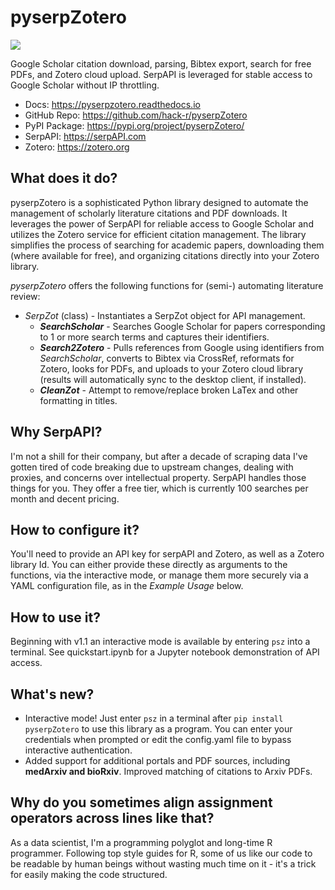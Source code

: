 pyserpZotero
============
![](https://i.imgur.com/bHS0mPZs.png)

Google Scholar citation download, parsing, Bibtex export, search for free PDFs, and Zotero cloud upload. SerpAPI is leveraged for stable access to Google Scholar without IP throttling.

  * Docs:         https://pyserpzotero.readthedocs.io
  * GitHub Repo:  https://github.com/hack-r/pyserpZotero
  * PyPI Package: https://pypi.org/project/pyserpZotero/
  * SerpAPI:      https://serpAPI.com
  * Zotero:       https://zotero.org



What does it do?
----------------

pyserpZotero is a sophisticated Python library designed to automate the management of scholarly literature citations and PDF downloads. It leverages the power of SerpAPI for reliable access to Google Scholar and utilizes the Zotero service for efficient citation management. The library simplifies the process of searching for academic papers, downloading them (where available for free), and organizing citations directly into your Zotero library.

*pyserpZotero* offers the following functions for (semi-) automating literature review:

* *SerpZot* (class) - Instantiates a SerpZot object for API management. 
  * ***SearchScholar*** - Searches Google Scholar for papers corresponding to 1 or more search terms and captures their identifiers.
  * ***Search2Zotero*** - Pulls references from Google using identifiers from *SearchScholar*, converts to Bibtex via CrossRef, reformats for Zotero, looks for PDFs, and uploads to your Zotero cloud library (results will automatically sync to the desktop client, if installed).
  * ***CleanZot*** - Attempt to remove/replace broken LaTex and other formatting in titles. 


Why SerpAPI?
----------------

I'm not a shill for their company, but after a decade of scraping data I've gotten tired of code breaking due to upstream changes, dealing with 
proxies, and concerns over intellectual property. SerpAPI handles those things for you. They offer a free tier, which is currently 100 searches 
per month and decent pricing.


How to configure it?
----------------

You'll need to provide an API key for serpAPI and Zotero, as well as a Zotero library Id. You can either provide these directly as arguments to 
the functions, via the interactive mode, or manage them more securely via a YAML configuration file, as in the *Example Usage* below.


How to use it?
----------------

Beginning with v1.1 an interactive mode is available by entering `psz` into a terminal. See quickstart.ipynb for a Jupyter notebook demonstration of API access.


What's new?
----------------
  - Interactive mode! Just enter `psz` in a terminal after `pip install pyserpZotero` to use this library as a program. You can enter your credentials when prompted or edit the config.yaml file to bypass interactive authentication. 
  - Added support for additional portals and PDF sources, including **medArxiv and bioRxiv**. Improved matching of citations to Arxiv PDFs. 


Why do you sometimes align assignment operators across lines like that?
----------------

As a data scientist, I'm a programming polyglot and long-time R programmer. Following top style guides for R, some of us like our code to be readable by human beings without wasting much time on it - it's a trick for easily making the code structured.